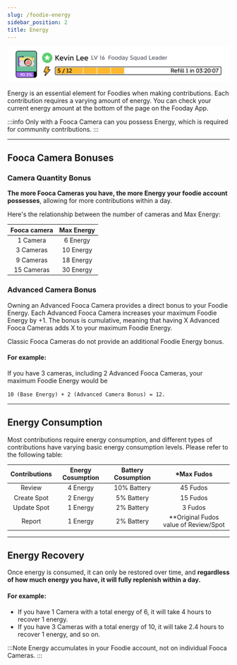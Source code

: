 ```yaml
---
slug: /foodie-energy
sidebar_position: 2
title: Energy
---
```


![Energy bar](../energybar.jpg)

Energy is an essential element for Foodies when making contributions. Each contribution requires a varying amount of energy. You can check your current energy amount at the bottom of the page on the Fooday App.

:::info
Only with a Fooca Camera can you possess Energy, which is required for community contributions.
:::

***

## Fooca Camera Bonuses

### Camera Quantity Bonus

**The more Fooca Cameras you have, the more Energy your foodie account possesses**, allowing for more contributions within a day.


Here's the relationship between the number of cameras and Max Energy:

| Fooca camera  | Max Energy  | 
|:---:|:---:|
| 1 Camera | 6 Energy |
| 3 Cameras | 10 Energy  | 
| 9 Cameras | 18 Energy  | 
| 15 Cameras | 30 Energy  | 

### Advanced Camera Bonus

Owning an Advanced Fooca Camera provides a direct bonus to your Foodie Energy. Each Advanced Fooca Camera increases your maximum Foodie Energy by +1. The bonus is cumulative, meaning that having X Advanced Fooca Cameras adds X to your maximum Foodie Energy.

Classic Fooca Cameras do not provide an additional Foodie Energy bonus.

 

#### For example:

If you have 3 cameras, including 2 Advanced Fooca Cameras, your maximum Foodie Energy would be 

```
10 (Base Energy) + 2 (Advanced Camera Bonus) = 12.
```

***

## Energy Consumption

Most contributions require energy consumption, and different types of contributions have varying basic energy consumption levels. Please refer to the following table:

| Contributions  | Energy Cosumption    | Battery Cosumption     | *Max Fudos    |
|:---:        | :---:        |:---:       | :---:       |
| Review      | 4 Energy  | 10% Battery  | 45 Fudos    |
| Create Spot | 2 Energy  | 5% Battery   | 15 Fudos   |
| Update Spot | 1 Energy  | 2% Battery   | 3 Fudos    |
| Report      | 1 Energy  | 2% Battery   | **Original Fudos value of Review/Spot     |

***

## Energy Recovery

Once energy is consumed, it can only be restored over time, and **regardless of how much energy you have, it will fully replenish within a day.**

#### For example:

* If you have 1 Camera with a total energy of 6, it will take 4 hours to recover 1 energy.
* If you have 3 Cameras with a total energy of 10, it will take 2.4 hours to recover 1 energy, and so on.



:::Note
Energy accumulates in your Foodie account, not on individual Fooca Cameras.
:::